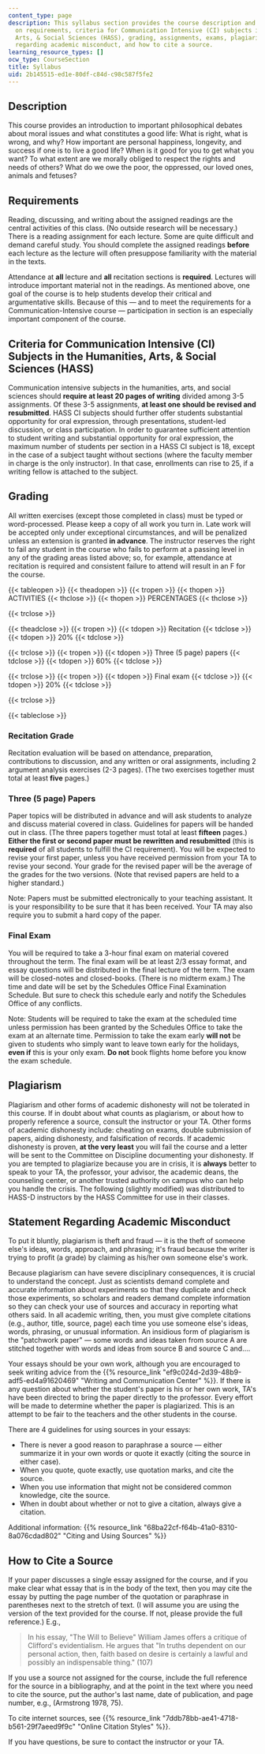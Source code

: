 ```yaml
---
content_type: page
description: This syllabus section provides the course description and information
  on requirements, criteria for Communication Intensive (CI) subjects in the Humanities,
  Arts, & Social Sciences (HASS), grading, assignments, exams, plagiarism, a statement
  regarding academic misconduct, and how to cite a source.
learning_resource_types: []
ocw_type: CourseSection
title: Syllabus
uid: 2b145515-ed1e-80df-c84d-c98c587f5fe2
---
```


Description
-----------

This course provides an introduction to important philosophical debates about moral issues and what constitutes a good life: What is right, what is wrong, and why? How important are personal happiness, longevity, and success if one is to live a good life? When is it good for you to get what you want? To what extent are we morally obliged to respect the rights and needs of others? What do we owe the poor, the oppressed, our loved ones, animals and fetuses?

Requirements
------------

Reading, discussing, and writing about the assigned readings are the central activities of this class. (No outside research will be necessary.) There is a reading assignment for each lecture. Some are quite difficult and demand careful study. You should complete the assigned readings **before** each lecture as the lecture will often presuppose familiarity with the material in the texts.

Attendance at **all** lecture and **all** recitation sections is **required**. Lectures will introduce important material not in the readings. As mentioned above, one goal of the course is to help students develop their critical and argumentative skills. Because of this — and to meet the requirements for a Communication-Intensive course — participation in section is an especially important component of the course.

Criteria for Communication Intensive (CI) Subjects in the Humanities, Arts, & Social Sciences (HASS)
----------------------------------------------------------------------------------------------------

Communication intensive subjects in the humanities, arts, and social sciences should **require at least 20 pages of writing** divided among 3-5 assignments. Of these 3-5 assignments, **at least one should be revised and resubmitted**. HASS CI subjects should further offer students substantial opportunity for oral expression, through presentations, student-led discussion, or class participation. In order to guarantee sufficient attention to student writing and substantial opportunity for oral expression, the maximum number of students per section in a HASS CI subject is 18, except in the case of a subject taught without sections (where the faculty member in charge is the only instructor). In that case, enrollments can rise to 25, if a writing fellow is attached to the subject.

Grading
-------

All written exercises (except those completed in class) must be typed or word-processed. Please keep a copy of all work you turn in. Late work will be accepted only under exceptional circumstances, and will be penalized unless an extension is granted **in advance**. The instructor reserves the right to fail any student in the course who fails to perform at a passing level in any of the grading areas listed above; so, for example, attendance at recitation is required and consistent failure to attend will result in an F for the course.

{{< tableopen >}}
{{< theadopen >}}
{{< tropen >}}
{{< thopen >}}
ACTIVITIES
{{< thclose >}}
{{< thopen >}}
PERCENTAGES
{{< thclose >}}

{{< trclose >}}

{{< theadclose >}}
{{< tropen >}}
{{< tdopen >}}
Recitation
{{< tdclose >}}
{{< tdopen >}}
20%
{{< tdclose >}}

{{< trclose >}}
{{< tropen >}}
{{< tdopen >}}
Three (5 page) papers
{{< tdclose >}}
{{< tdopen >}}
60%
{{< tdclose >}}

{{< trclose >}}
{{< tropen >}}
{{< tdopen >}}
Final exam
{{< tdclose >}}
{{< tdopen >}}
20%
{{< tdclose >}}

{{< trclose >}}

{{< tableclose >}}

### Recitation Grade

Recitation evaluation will be based on attendance, preparation, contributions to discussion, and any written or oral assignments, including 2 argument analysis exercises (2-3 pages). (The two exercises together must total at least **five** pages.)

### Three (5 page) Papers

Paper topics will be distributed in advance and will ask students to analyze and discuss material covered in class. Guidelines for papers will be handed out in class. (The three papers together must total at least **fifteen** pages.) **Either the first or second paper must be rewritten and resubmitted** (this is **required** of all students to fulfill the CI requirement). You will be expected to revise your first paper, unless you have received permission from your TA to revise your second. Your grade for the revised paper will be the average of the grades for the two versions. (Note that revised papers are held to a higher standard.)

Note: Papers must be submitted electronically to your teaching assistant. It is your responsibility to be sure that it has been received. Your TA may also require you to submit a hard copy of the paper.

### Final Exam

You will be required to take a 3-hour final exam on material covered throughout the term. The final exam will be at least 2/3 essay format, and essay questions will be distributed in the final lecture of the term. The exam will be closed-notes and closed-books. (There is no midterm exam.) The time and date will be set by the Schedules Office Final Examination Schedule. But sure to check this schedule early and notify the Schedules Office of any conflicts.

Note: Students will be required to take the exam at the scheduled time unless permission has been granted by the Schedules Office to take the exam at an alternate time. Permission to take the exam early **will not** be given to students who simply want to leave town early for the holidays, **even if** this is your only exam. **Do not** book flights home before you know the exam schedule.

Plagiarism
----------

Plagiarism and other forms of academic dishonesty will not be tolerated in this course. If in doubt about what counts as plagiarism, or about how to properly reference a source, consult the instructor or your TA. Other forms of academic dishonesty include: cheating on exams, double submission of papers, aiding dishonesty, and falsification of records. If academic dishonesty is proven, **at the very least** you will fail the course and a letter will be sent to the Committee on Discipline documenting your dishonesty. If you are tempted to plagiarize because you are in crisis, it is **always** better to speak to your TA, the professor, your advisor, the academic deans, the counseling center, or another trusted authority on campus who can help you handle the crisis. The following (slightly modified) was distributed to HASS-D instructors by the HASS Committee for use in their classes.

Statement Regarding Academic Misconduct
---------------------------------------

To put it bluntly, plagiarism is theft and fraud — it is the theft of someone else's ideas, words, approach, and phrasing; it's fraud because the writer is trying to profit (a grade) by claiming as his/her own someone else's work.

Because plagiarism can have severe disciplinary consequences, it is crucial to understand the concept. Just as scientists demand complete and accurate information about experiments so that they duplicate and check those experiments, so scholars and readers demand complete information so they can check your use of sources and accuracy in reporting what others said. In all academic writing, then, you must give complete citations (e.g., author, title, source, page) each time you use someone else's ideas, words, phrasing, or unusual information. An insidious form of plagiarism is the "patchwork paper" — some words and ideas taken from source A are stitched together with words and ideas from source B and source C and....

Your essays should be your own work, although you are encouraged to seek writing advice from the {{% resource_link "ef9c024d-2d39-48b9-adf5-ed4a91620469" "Writing and Communication Center" %}}. If there is any question about whether the student's paper is his or her own work, TA's have been directed to bring the paper directly to the professor. Every effort will be made to determine whether the paper is plagiarized. This is an attempt to be fair to the teachers and the other students in the course.

There are 4 guidelines for using sources in your essays:

*   There is never a good reason to paraphrase a source — either summarize it in your own words or quote it exactly (citing the source in either case).
*   When you quote, quote exactly, use quotation marks, and cite the source.
*   When you use information that might not be considered common knowledge, cite the source.
*   When in doubt about whether or not to give a citation, always give a citation.

Additional information: {{% resource_link "68ba22cf-f64b-41a0-8310-8a076cdad802" "Citing and Using Sources" %}}

How to Cite a Source
--------------------

If your paper discusses a single essay assigned for the course, and if you make clear what essay that is in the body of the text, then you may cite the essay by putting the page number of the quotation or paraphrase in parentheses next to the stretch of text. (I will assume you are using the version of the text provided for the course. If not, please provide the full reference.) E.g.,

> In his essay, "The Will to Believe" William James offers a critique of Clifford's evidentialism. He argues that "In truths dependent on our personal action, then, faith based on desire is certainly a lawful and possibly an indispensable thing." (107)

If you use a source not assigned for the course, include the full reference for the source in a bibliography, and at the point in the text where you need to cite the source, put the author's last name, date of publication, and page number, e.g., (Armstrong 1978, 75).

To cite internet sources, see {{% resource_link "7ddb78bb-ae41-4718-b561-29f7aeed9f9c" "Online Citation Styles" %}}.

If you have questions, be sure to contact the instructor or your TA.